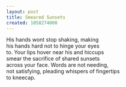 ```yaml
---
layout: post
title: Smeared Sunsets
created: 1058274000
---
```


His hands wont stop shaking, making  
his hands hard not to hinge your eyes  
to. Your lips hover near his and hiccups  
smear the sacrifice of shared sunsets  
across your face. Words are not needing,   
not satisfying, pleading whispers of fingertips  
to kneecap.

